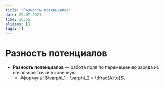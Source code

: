 ```yaml
---
title: "Разность потенциалов"
date: 29.07.2021
time: 16:55
aliases: []
tags: []
---
```


# Разность потенциалов

- **Разность потенциалов** — работа поля по перемещению заряда из начальной точки в конечную.
	- #формула: $\varphi_1 - \varphi_2 = \dfrac{A}{q}$.